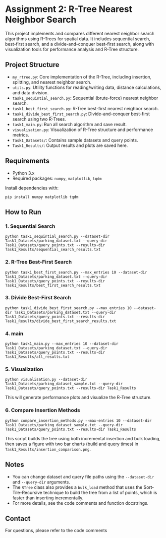 # Assignment 2: R-Tree Nearest Neighbor Search

This project implements and compares different nearest neighbor search algorithms using R-Trees for spatial data. It includes sequential search, best-first search, and a divide-and-conquer best-first search, along with visualization tools for performance analysis and R-Tree structure.

## Project Structure

- `my_rtree.py`: Core implementation of the R-Tree, including insertion, splitting, and nearest neighbor search.
- `utils.py`: Utility functions for reading/writing data, distance calculations, and data division.
- `task1_sequintial_search.py`: Sequential (brute-force) nearest neighbor search.
- `task1_best_first_search.py`: R-Tree best-first nearest neighbor search.
- `task1_divide_best_first_search.py`: Divide-and-conquer best-first search using two R-Trees.
- `task1_main.py`: Run all search algorithm and save result.
- `visualisation.py`: Visualization of R-Tree structure and performance metrics.
- `Task1_Datasets/`: Contains sample datasets and query points.
- `Task1_Results/`: Output results and plots are saved here.

## Requirements

- Python 3.x
- Required packages: `numpy`, `matplotlib`, `tqdm`

Install dependencies with:

```
pip install numpy matplotlib tqdm
```

## How to Run

### 1. Sequential Search

```
python task1_sequintial_search.py --dataset-dir Task1_Datasets/parking_dataset.txt --query-dir Task1_Datasets/query_points.txt --results-dir Task1_Results/sequential_search_results.txt
```

### 2. R-Tree Best-First Search

```
python task1_best_first_search.py --max_entries 10 --dataset-dir Task1_Datasets/parking_dataset.txt --query-dir Task1_Datasets/query_points.txt --results-dir Task1_Results/best_first_search_results.txt
```

### 3. Divide Best-First Search

```
python task1_divide_best_first_search.py --max_entries 10 --dataset-dir Task1_Datasets/parking_dataset.txt --query-dir Task1_Datasets/query_points.txt --results-dir Task1_Results/divide_best_first_search_results.txt
```
### 4. main

```
python task1_main.py --max_entries 10 --dataset-dir Task1_Datasets/parking_dataset.txt --query-dir Task1_Datasets/query_points.txt --results-dir Task1_Results/all_results.txt
```

### 5. Visualization

```
python visualisation.py --dataset-dir Task1_Datasets/parking_dataset_sample.txt --query-dir Task1_Datasets/query_points.txt --results-dir Task1_Results 
```
This will generate performance plots and visualize the R-Tree structure.

### 6. Compare Insertion Methods

```
python compare_insertion_methods.py --max-entries 10 --dataset-dir Task1_Datasets/parking_dataset_sample.txt --query-dir Task1_Datasets/query_points.txt --results-dir Task1_Results
```
This script builds the tree using both incremental insertion and bulk loading, then saves a figure with two bar charts (build and query times) in `Task1_Results/insertion_comparison.png`.


## Notes
- You can change dataset and query file paths using the `--dataset-dir` and `--query-dir` arguments.
- The `RTree` class also provides a `bulk_load` method that uses the
  Sort-Tile-Recursive technique to build the tree from a list of points,
  which is faster than inserting incrementally.
- For more details, see the code comments and function docstrings.

## Contact
For questions, please refer to the code comments
